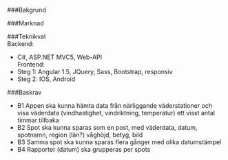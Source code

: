 ###Bakgrund    
    
###Marknad    
    
###Teknikval   
Backend:   
* C#, ASP.NET MVC5, Web-API   
Frontend:    
* Steg 1: Angular 1.5, JQuery, Sass, Bootstrap, responsiv   
* Steg 2: IOS, Android   

###Baskrav   
* B1 Appen ska kunna hämta data från närliggande väderstationer och visa väderdata (vindhastighet, vindriktning, temperatur) ett visst antal timmar tillbaka
* B2 Spot ska kunna sparas som en post, med väderdata, datum, spotnamn, region (län?) våghöjd, betyg, bild
* B3 Samma spot ska kunna sparas flera gånger med olika datumstämpel
* B4 Rapporter (datum) ska grupperas per spots
